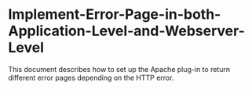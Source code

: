 # Implement-Error-Page-in-both-Application-Level-and-Webserver-Level
This document describes how to set up the Apache plug-in to return different error pages depending on the HTTP error.
